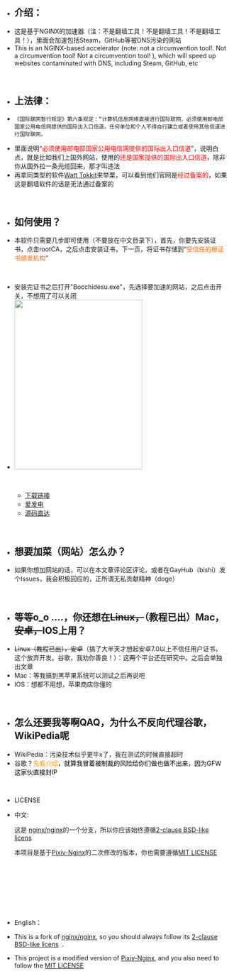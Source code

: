 <ul>
 	<li>
<h2>介绍：</h2>
</li>
 	<li>这是基于NGINX的加速器（注：不是翻墙工具！不是翻墙工具！不是翻墙工具！），里面会加速包括Steam，GitHub等被DNS污染的网站</li>
 	<li>This is an NGINX-based accelerator (note: not a circumvention tool!. Not a circumvention tool! Not a circumvention tool! ), which will speed up websites contaminated with DNS, including Steam, GitHub, etc</li>
</ul>
&nbsp;
<ul>
 	<li>
<h2>上法律：</h2>
</li>
 	<li>
<pre class="hl"><code class="">《国际联网暂行规定》第六条规定：“计算机信息网络直接进行国际联网，必须使用邮电部国家公用电信网提供的国际出入口信道。任何单位和个人不得自行建立或者使用其他信道进行国际联网。</code></pre>
</li>
 	<li>里面说明“<span style="color: #ff0000;">必须使用邮电部国家公用电信网提供的国际出入口信道</span>”，说明白点，就是比如我们上国外网站，使用的<span style="color: #ff0000;">还是国家提供的国际出入口信道</span>，除非你从国外拉一条光缆回来，那才叫违法</li>
 	<li>再拿同类型的软件<a href="http://steampp.net">Watt Tokkit</a>来举栗，可以看到他们官网是<span style="color: #ff0000;">经过备案的</span>，如果这是翻墙软件的话是无法通过备案的</li>
</ul>
&nbsp;
<ul>
 	<li>
<h2>如何使用？</h2>
</li>
 	<li>本软件只需要几步即可使用（不要放在中文目录下），首先，你要先安装证书，点击rootCA，之后点击安装证书，下一页，将证书存储到“<span style="color: #ff6600;">受信任的根证书颁发机构</span>”</li>
</ul>
&nbsp;
<ul>
 	<li>安装完证书之后打开"Bocchidesu.exe"，先选择要加速的网站，之后点击开关，不想用了可以关闭</li>
 	<li><img class="alignnone size-medium" src="https://haoming9245.top/wp-content/uploads/2023/01/屏幕截图-2023-02-11-092035.png" width="288" height="382" /></li>
</ul>
&nbsp;
<ul>
 	<li style="list-style-type: none;">
<ul>
 	<li><a href="http://download.haoming.gq/steam-anti-dns-poisoning.7z">下载链接</a></li>
 	<li><a href="https://afdian.net/a/haoming">爱发电</a></li>
 	<li><a href="https://haoming.gq/%e5%bc%80%e6%ba%90%e9%a1%b9%e7%9b%ae%e7%9b%b4%e8%be%be/">源码直达</a></li>
</ul>
</li>
</ul>
&nbsp;
<ul>
 	<li>
<h2>想要加菜（网站）怎么办？</h2>
</li>
 	<li>如果你想加网站的话，可以在本文章评论区评论，或者在GayHub（bishi）发个Issues，我会积极回应的，正所谓无私贡献精神（doge）</li>
</ul>
&nbsp;
<ul>
 	<li>
<h2>等等o_o ....，你还想在<del>Linux，</del>（教程已出）Mac，<del>安卓，</del>IOS上用？</h2>
</li>
 	<li><del>Linux（教程已出），安卓</del>（搞了大半天才想起安卓7.0以上不信任用户证书，这个放弃开发。谷歌，我劝你善良！）：这<del>两</del>个平台还在研究中。之后会单独出文章</li>
 	<li>Mac：等我搞到黑苹果系统可以测试之后再说吧</li>
 	<li>IOS：想都不用想，苹果商店你懂的</li>
</ul>
&nbsp;
<ul>
 	<li>
<h2>怎么还要我等啊QAQ，为什么不反向代理谷歌，WikiPedia呢</h2>
</li>
 	<li>WikiPedia：污染技术似乎更牛x了，我在测试的时候直接超时</li>
 	<li>谷歌？<span style="color: #ff9900;">先看介绍<span style="color: #000000;">，就算我冒着被制裁的风险给你们做也做不出来，因为GFW这家伙直接封IP</span></span></li>
</ul>
&nbsp;
<ul>
 	<li>LICENSE</li>
 	<li>
<p dir="auto">中文:</p>
这是 <a href="https://github.com/nginx/nginx">nginx/nginx</a>的一个分支，所以你应该始终遵循<a href="http://nginx.org/LICENSE" rel="nofollow">2-clause BSD-like licens</a>

本项目是基于<a href="https://github.com/mashirozx/Pixiv-Nginx" target="_blank" rel="noopener">Pixiv-Nginx</a>的二次修改的版本，你也需要遵循<a href="https://github.com/mashirozx/Pixiv-Nginx/blob/main/LICENSE" target="_blank" rel="noopener">MIT LICENSE</a></li>
</ul>
&nbsp;

&nbsp;

&nbsp;

&nbsp;
<ul>
 	<li>English：</li>
 	<li>
<p dir="auto">This is a fork of <a href="https://github.com/nginx/nginx">nginx/nginx</a>, so you should always follow its <a href="http://nginx.org/LICENSE" rel="nofollow">2-clause BSD-like licens</a>  .</p>
</li>
 	<li>
<p dir="auto">This project is a modified version of <a href="https://github.com/mashirozx/Pixiv-Nginx" target="_blank" rel="noopener">Pixiv-Nginx</a>, and you also need to follow the <a href="https://github.com/mashirozx/Pixiv-Nginx/blob/main/LICENSE" target="_blank" rel="noopener">MIT LICENSE</a></p>
</li>
</ul>
&nbsp;

&nbsp;
